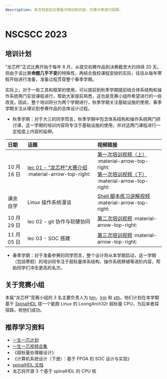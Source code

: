 ```yaml
---
description: 本文档旨在记录每次培训的内容，方便大家进行回顾。
---
```


# NSCSCC 2023

## 培训计划

“龙芯杯”正式比赛开始于每年 8 月，从提交初赛作品到决赛截至大约持续 20 天。但由于该比赛**命题几乎不变**的特殊性，再结合我校课程安排的实际，往往从每年寒假开始进行准备，准备过程贯穿整个春季学期。

实际上，对于一些工具和框架的使用，可以提前到秋季学期提前结合体系结构和操作系统两门实验课程进行，帮助大家提前熟悉，这也是竞赛小组所希望进行的一些改变。因此，整个培训将分为两个学期进行，秋季学期关注基础设施的使用，春季学期关注从理论到参赛作品的总体设计过程。

- 秋季学期：对于大三的同学而言，秋季学期中包含体系结构和操作系统两门研讨课，这一学期的培训内容将专注于基础设施的使用，并对这两门课程进行一定程度上内容的延伸。

|日期|话题|视频链接|
|:---|:---|:---|
| 10 月 16 日 | [lec 01 - “龙芯杯”大赛介绍](https://ucas-nscscc.github.io/slides/lec01.html#/) :material-arrow-top-right: | [第一次培训视频（上）](https://www.bilibili.com/video/BV1Cm4y1c73E/?spm_id_from=333.999.0.0&vd_source=86cabfbbc4034553dcff05a243d822c0) :material-arrow-top-right:<br> [第一次培训视频（下）](https://www.bilibili.com/video/BV1K8411e7sp/?spm_id_from=333.999.0.0&vd_source=86cabfbbc4034553dcff05a243d822c0) :material-arrow-top-right:|
| 课余自学 | Linux 操作系统漫谈 | [Shell 脚本练习讲解视频](https://www.bilibili.com/video/BV1xD4y1b7v9/?vd_source=86cabfbbc4034553dcff05a243d822c0) :material-arrow-top-right:|
| 10 月 29 日 | lec 02 - git 协作与软硬协同 | [第二次培训视频](https://www.bilibili.com/video/BV1v84y1i7RK/?spm_id_from=333.999.0.0&vd_source=86cabfbbc4034553dcff05a243d822c0) :material-arrow-top-right:|
| 11 月 05 日 | lec 03 - SOC 搭建 | [第三次培训视频](https://www.bilibili.com/video/BV1eG4y1Z7H9/?spm_id_from=333.999.0.0&vd_source=86cabfbbc4034553dcff05a243d822c0) :material-arrow-top-right:|

- 春季学期：对于准备参赛的同学而言，整个设计将从本学期启动，这一学期（包括寒假）的培训将专注于超标量体系结构、操作系统移植等进阶内容，帮助同学们冲击更高的名次。

## 关于竞赛小组

本届“龙芯杯”竞赛小组的 3 名主要负责人为 [hm](https://github.com/MiaoHao-oops)，[lrm](https://github.com/Seoyoung-V) 和 [xth](https://github.com/daidailindaiyu)，他们计划在本学期基于 [SpinalHDL](https://spinalhdl.github.io/SpinalDoc-RTD/master/index.html) 搓一个能跑 Linux 的 LoongArch32r 超标量 CPU，为后来者探探路，祝他们成功。

## 推荐学习资料

+ [一生一芯计划](https://ysyx.oscc.cc/)
+ [一生一芯视频合集](https://space.bilibili.com/2107852263/channel/collectiondetail?sid=690279)
+ 《超标量处理器设计》
+ 《计算机系统设计（下册）：基于 FPGA 的 SOC 设计与实现》
+ [spinalHDL 文档](https://spinalhdl.github.io/SpinalDoc-RTD/master/index.html)
+ 龙芯将开源 3 个基于 spinalHDL 的 CPU 核
